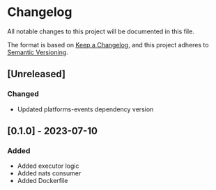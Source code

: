 # Changelog

All notable changes to this project will be documented in this file.

The format is based on [Keep a Changelog](https://keepachangelog.com/en/1.0.0/), and this project adheres
to [Semantic Versioning](https://semver.org/spec/v2.0.0.html).

## [Unreleased]

### Changed
- Updated platforms-events dependency version

## [0.1.0] - 2023-07-10

### Added
- Added executor logic
- Added nats consumer
- Added Dockerfile
